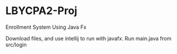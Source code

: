 # LBYCPA2-Proj
Enrollment System Using Java Fx

Download files, and use intellij to run with javafx. Run main.java from src/login
